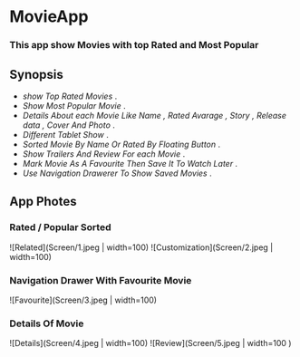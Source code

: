 # **MovieApp**
### This app show Movies with top Rated and Most Popular 
## Synopsis 
- _show Top Rated Movies_ .
- _Show Most Popular Movie_ .
- _Details About each Movie Like Name , Rated Avarage , Story , Release data , Cover And Photo_ .
- _Different Tablet Show_ .
- _Sorted Movie By Name Or Rated By Floating Button_ .
- _Show Trailers And Review For each Movie_ .
- _Mark Movie As A Favourite Then Save It To Watch Later_ .
- _Use Navigation Drawerer To Show Saved Movies_ .
## App Photes
### Rated / Popular Sorted
![Related](Screen/1.jpeg | width=100) ![Customization](Screen/2.jpeg | width=100)
### Navigation Drawer With Favourite Movie 
![Favourite](Screen/3.jpeg | width=100)
### Details Of Movie 
![Details](Screen/4.jpeg | width=100) ![Review](Screen/5.jpeg | width=100 )
 




